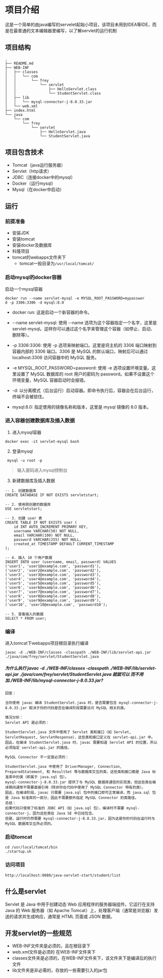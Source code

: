 # 项目介绍
这是一个简单的由java编写的servelet起始小项目，该项目未用到IDEA等IDE，而是在最普通的文本编辑器里编写，以了解servlet的运行机制


## 项目结构
```
.
├── README.md
├── WEB-INF
│   ├── classes
│   │   └── com
│   │       └── frey
│   │           └── servlet
│   │               ├── HelloServlet.class
│   │               └── StudentServlet.class
│   ├── lib
│   │   └── mysql-connector-j-8.0.33.jar
│   └── web.xml
├── index.html
└── java
    └── com
        └── frey
            └── servlet
                ├── HelloServlet.java
                └── StudentServlet.java
```
## 项目包含技术

* Tomcat（java运行服务器）
* Servlet（http请求）
* JDBC（连接docker中的mysql）
* Docker（运行mysql）
* Mysql（在docker中启动）


## 运行
### 前提准备
* 安装JDK
* 安装tomcat
* 安装docker及数据库
* 科隆项目
* tomcat的webapps文件夹下
    * tomcat一般目录为```/usr/local/tomcat/```

### 启动mysql的docker容器
启动一个mysql容器
```
docker run --name servlet-mysql -e MYSQL_ROOT_PASSWORD=mypasswor
d -p 3306:3306 -d mysql:8.0
```
* docker run: 这是启动一个新容器的命令。

* --name servlet-mysql: 使用 --name 选项为这个容器指定一个名字，这里是 servlet-mysql。这样你可以通过这个名字来管理这个容器（如停止、启动、删除等）。

* -p 3306:3306: 使用 -p 选项来映射端口。这里是将主机的 3306 端口映射到容器内部的 3306 端口。3306 是 MySQL 的默认端口，映射后可以通过 localhost:3306 访问容器中的 MySQL 服务。

* -e MYSQL_ROOT_PASSWORD=password: 使用 -e 选项设置环境变量。这里设置了 MySQL 数据库的 root 用户的密码为 password。如果不设置这个环境变量，MySQL 容器启动时会报错。

* -d: 以分离模式（后台运行）启动容器。即命令执行后，容器会在后台运行，终端不会被锁住。

* mysql:8.0: 指定使用的镜像名称和版本，这里是 mysql 镜像的 8.0 版本。

### 进入容器创建数据库及插入数据
1. 进入mysql容器
```
docker exec -it servlet-mysql bash
```
2. 登录mysql
```
 mysql -u root -p
```
 > 输入密码进入mysql控制台

3. 新建数据库及插入数据
```
-- 1. 创建数据库
CREATE DATABASE IF NOT EXISTS servletstart;

-- 2. 使用刚创建的数据库
USE servletstart;

-- 3. 创建 user 表
CREATE TABLE IF NOT EXISTS user (
    id INT AUTO_INCREMENT PRIMARY KEY,
    username VARCHAR(50) NOT NULL,
    email VARCHAR(100) NOT NULL,
    password VARCHAR(255) NOT NULL,
    created_at TIMESTAMP DEFAULT CURRENT_TIMESTAMP
);

-- 4. 插入 10 个用户数据
INSERT INTO user (username, email, password) VALUES 
('user1', 'user1@example.com', 'password1'),
('user2', 'user2@example.com', 'password2'),
('user3', 'user3@example.com', 'password3'),
('user4', 'user4@example.com', 'password4'),
('user5', 'user5@example.com', 'password5'),
('user6', 'user6@example.com', 'password6'),
('user7', 'user7@example.com', 'password7'),
('user8', 'user8@example.com', 'password8'),
('user9', 'user9@example.com', 'password9'),
('user10', 'user10@example.com', 'password10');

-- 5. 查看插入的数据
SELECT * FROM user;

```

### 编译
进入tomcat下webapps项目根目录执行编译
```
javac -d ./WEB-INF/classes -classpath ./WEB-INF/lib/servlet-api.jar ./java/com/frey/servlet/StudentServlet.java
```

##### 为什么执行 javac -d ./WEB-INF/classes -classpath ./WEB-INF/lib/servlet-api.jar ./java/com/frey/servlet/StudentServlet.java 就就可以 而不用加./WEB-INF/lib/mysql-connector-j-8.0.33.jar?
```
回答：

当你使用 javac 编译 StudentServlet.java 时，是否需要包含 mysql-connector-j-8.0.33.jar 取决于你的代码是否在编译阶段需要访问 MySQL 相关的类。

情况分析：
Servlet API 是必须的：

StudentServlet.java 文件中使用了 Servlet 类和接口（如 Servlet, ServletRequest, ServletResponse），这些类和接口定义在 servlet-api.jar 中。
因此，在编译 StudentServlet.java 时，javac 需要知道 Servlet API 的位置，所以必须指定 servlet-api.jar 的路径。

MySQL Connector 不一定是必须的：

StudentServlet.java 中使用了 DriverManager, Connection, PreparedStatement, 和 ResultSet 等与数据库交互的类，这些类和接口都是 Java 标准库中的类（即属于 java.sql 包）。
mysql-connector-j-8.0.33.jar 提供了与 MySQL 数据库通信的实现类，但这些类在编译期间通常不需要直接引用（除非你在代码中使用了 MySQL Connector 特有的类）。
因此，在编译阶段，javac 只需要 java.sql 包中的接口即可正常编译，而 java.sql 包是 Java 标准库的一部分，因此不需要额外指定 MySQL Connector 的类路径。
总结：
如果代码只使用了标准的 JDBC API（如 java.sql 包），编译时不需要 mysql-connector-j，因为这些类在 Java SE 中已经包含。
但是，运行时仍然需要 mysql-connector-j-8.0.33.jar，因为这是你的代码在运行时与 MySQL 数据库交互所必须的。
```

### 启动tomcat
```
cd /usr/local/tomcat/bin
./startup.sh
```

### 访问项目
```
http://localhost:8080/java-servlet-start/student/list
```
## 什么是servlet
Servlet 是 Java 中用于创建动态 Web 应用程序的服务器端组件。它运行在支持 Java 的 Web 服务器（如 Apache Tomcat）上，处理客户端（通常是浏览器）发送的请求并生成响应，通常是 HTML 页面或 JSON 数据。

## 开发servlet的一些规范
* WEB-INF文件夹是必须的，且在根目录下
* web.xml文件是必须的 在WEB-INF文件夹下
* classes文件夹是必须的，在WEB-INF文件夹下，该文件夹下是编译后的执行文件
* lib文件夹是非必需的，存放的一些需要引入的jar包


